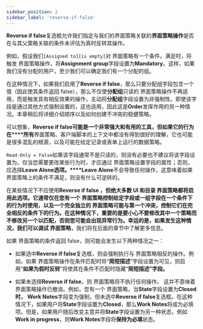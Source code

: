 ```yaml
---
sidebar_position: 2
sidebar_label: 'reverse-if-false'
---
```

**Reverse if false**复选框允许我们指定与我们的界面策略关联的**界面策略操作**是否在与其父策略关联的条件未评估为真时反转其操作。

<!-- ![image-20220510153344985](../../static/img/scripting-in-ui-policies.assets/image-20220510114125407.png) -->

例如，假设我们`[Assigned to][is empty]`对 界面策略有一个条件。满足时，将触发 界面策略操作，将**Assignment group**字段设置为**Mandatory**。这样，如果我们没有分配的用户，至少我们可以确定我们有一个分配的组。

在这种情况下，如果我们启用了**Reverse if false**，那么只要分配组字段包含一个值（因此使其条件返回 false），那么不仅使**分配组**只读的 界面策略操作不再适用，而是触发具有相反效果的操作，主动将**分配组**字段设置为非强制性。即使该字段是通过其他方式强制设置的，这也适用，因此这是**Order**发挥作用的另一种情况。本章稍后将详细介绍顺序以及如何创建不冲突的稳健策略。

可以想象，**Reverse if false可能是一个非常强大和有用的工具，但如果它的行为在****所有**界面策略、客户端脚本的上下文中都没有得到很好的理解，它也可能是很多混乱的根源，以及可能在给定记录或表单上运行的数据策略。

`Read-Only = False`如果该字段通常不是只读的，则没有必要也不建议将该字段设置为。仅当您需要更改某些行为时，才应通过 界面策略设置字段的属性；否则，应选择**Leave Alone选项。****Leave Alone**不会导致任何操作，这意味着如果 界面策略上的条件不满足，则没有什么可逆转的。

在某些情况下不应使用**Reverse if false ，但绝大多数 UI 和目录 界面策略都将启用此选项。**它通常仅在您有一个 界面策略控制给定字段或一组字段在一个条件下的行为时使用，以及一个完全独立的 界面策略可能与第一个冲突，控制它们在完全相反的条件下的行为。在这种情况下，重要的是要小心不要修改其中一个策略而不修改另一个以匹配，否则您可能会出现异常行为。幸运的是，如果发生这种情况，我们可以**调试 界面策略**，我们将在后面的章节中了解更多信息。

如果 界面策略的条件返回 false，则可能会发生以下两种情况之一：

- 如果选中**Reverse if false**复选框，则会强制执行与 界面策略相反的操作。例如，如果 界面策略操作在条件匹配时将“**简短描述**”字段设置为可见，则启用“**如果为假时反转**”将使其在条件不匹配时隐藏“**简短描述”字段。**

- 如果未选择**Reverse if false**，则 界面策略将不执行任何操作。
  这并不意味着 界面策略操作已撤消。例如，您有一个 界面策略，当**State**字段设置为**Closed时，** **Work Notes**字段变为强制，但未选中**Reverse if false**复选框。在这种情况下，如果用户将**State**字段设置为**Closed**，那么**Work Notes**将成为必填项。但是，如果用户随后改变主意并将**State**字段设置为另一种状态，例如**Work in progress**，则**Work Notes**字段将**保持为必填**状态。